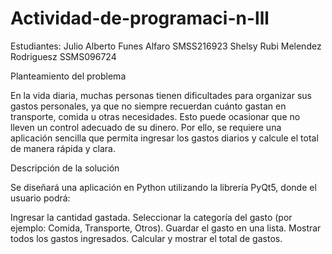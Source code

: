 # Actividad-de-programaci-n-lll
Estudiantes: Julio Alberto Funes Alfaro SMSS216923
Shelsy Rubi Melendez Rodriguesz SSMS096724


 Planteamiento del problema

En la vida diaria, muchas personas tienen dificultades para organizar sus gastos personales, ya que no
siempre recuerdan cuánto gastan en transporte, comida u otras necesidades. Esto puede ocasionar que no
lleven un control adecuado de su dinero. Por ello, se requiere una aplicación sencilla que permita ingresar
los gastos diarios y calcule el total de manera rápida y clara.

Descripción de la solución

Se diseñará una aplicación en Python utilizando la librería PyQt5, donde el usuario podrá:

Ingresar la cantidad gastada.
Seleccionar la categoría del gasto (por ejemplo: Comida, Transporte, Otros).
Guardar el gasto en una lista.
Mostrar todos los gastos ingresados.
Calcular y mostrar el total de gastos.
